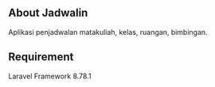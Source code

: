 ## About Jadwalin
Aplikasi penjadwalan matakuliah, kelas, ruangan, bimbingan. 

## Requirement
Laravel Framework 8.78.1